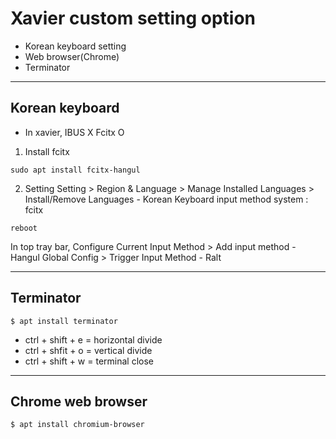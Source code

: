 # Xavier custom setting option
- Korean keyboard setting
- Web browser(Chrome)
- Terminator

---

## Korean keyboard
+ In xavier, IBUS X Fcitx O

1. Install fcitx
```
sudo apt install fcitx-hangul
```

2. Setting
Setting > Region & Language > Manage Installed Languages > Install/Remove Languages - Korean
Keyboard input method system : fcitx
```
reboot
```
In top tray bar, Configure Current Input Method > Add input method - Hangul
Global Config > Trigger Input Method - Ralt

---
## Terminator
```
$ apt install terminator
```
- ctrl + shift + e = horizontal divide
- ctrl + shfit + o = vertical divide
- ctrl + shift + w = terminal close

---
## Chrome web browser
```
$ apt install chromium-browser
```
